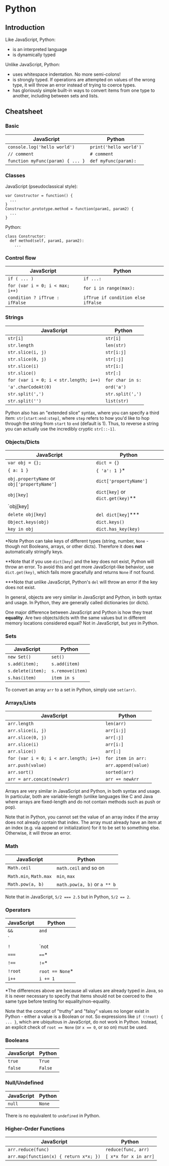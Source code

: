 # Python

## Introduction

Like JavaScript, Python:
* is an interpreted language
* is dynamically typed

Unlike JavaScript, Python:
* uses whitespace indentation. No more semi-colons!
* is strongly typed. If operations are attempted on values of the wrong type, it will throw an error instead of trying to coerce types.
* has gloriously simple built-in ways to convert items from one type to another, including between sets and lists.

## Cheatsheet

### Basic
JavaScript | Python
---------- | ------
`console.log('hello world')` | `print('hello world')`
`// comment` | `# comment`
`function myFunc(param) { ... }` | `def myFunc(param):`


### Classes
JavaScript (pseudoclassical style):
```
var Constructor = function() {
  ...
}
Constructor.prototype.method = function(param1, param2) {
  ...
}
```

Python:
```
class Constructor:
  def method(self, param1, param2):
    ...
```


### Control flow
JavaScript | Python
---------- | ------
`if ( ... )` | `if ...:`
`for (var i = 0; i < max; i++)` | `for i in range(max):`
`condition ? ifTrue : ifFalse` | `ifTrue if condition else ifFalse`


### Strings
JavaScript | Python
---------- | ------
`str[i]` | `str[i]`
`str.length` | `len(str)`
`str.slice(i, j)` | `str[i:j]`
`str.slice(0, j)` | `str[:j]`
`str.slice(i)` | `str[i:]`
`str.slice()` | `str[:]`
`for (var i = 0; i < str.length; i++)` | `for char in s:`
`'a'.charCodeAt(0)` | `ord('a')`
`str.split(',')` | `str.split(',')`
`str.split('')` | `list(str)`

Python also has an "extended slice" syntax, where you can specify a third item: `str[start:end:step]`, where `step` refers to how you'd like to hop through the string from `start` to `end` (default is 1). Thus, to reverse a string you can actually use the incredibly cryptic `str[::-1]`.


### Objects/Dicts
JavaScript | Python
---------- | ------
`var obj = {};` | `dict = {}`
`{ a: 1 }` | `{ 'a': 1 }`*
`obj.propertyName` or `obj['propertyName']` | `dict['propertyName']`
`obj[key]` | `dict[key]` or `dict.get(key)`**
`obj[key] || 0` | `dict.get(key, 0)`
`delete obj[key]` | `del dict[key]`***
`Object.keys(obj)` | `dict.keys()`
`key in obj` | `dict.has_key(key)`

\*Note Python can take keys of different types (string, number, `None` - though not Booleans, arrays, or other dicts). Therefore it does **not** automatically stringify keys.

\*\*Note that if you use `dict[key]` and the key does not exist, Python will throw an error. To avoid this and get more JavaScript-like behavior, use `dict.get(key)`, which fails more gracefully and returns `None` if not found.

\*\*\*Note that unlike JavaScript, Python's `del` will throw an error if the key does not exist.

In general, objects are very similar in JavaScript and Python, in both syntax and usage. In Python, they are generally called dictionaries (or dicts).

One major difference between JavaScript and Python is how they treat **equality**. Are two objects/dicts with the same values but in different memory locations considered equal? Not in JavaScript, but *yes* in Python.


### Sets
JavaScript | Python
---------- | ------
`new Set()` | `set()`
`s.add(item);` | `s.add(item)`
`s.delete(item);` | `s.remove(item)`
`s.has(item)` | `item in s`

To convert an array `arr` to a set in Python, simply use `set(arr)`.

### Arrays/Lists
JavaScript | Python
---------- | ------
`arr.length` | `len(arr)`
`arr.slice(i, j)` | `arr[i:j]`
`arr.slice(0, j)` | `arr[:j]`
`arr.slice(i)` | `arr[i:]`
`arr.slice()` | `arr[:]`
`for (var i = 0; i < arr.length; i++)` | `for item in arr:`
`arr.push(value)` | `arr.append(value)`
`arr.sort()` | `sorted(arr)`
`arr = arr.concat(newArr)` | `arr += newArr`

Arrays are very similar in JavaScript and Python, in both syntax and usage. In particular, both are variable-length (unlike languages like C and Java where arrays are fixed-length and do not contain methods such as push or pop).

Note that in Python, you cannot set the value of an array index if the array does not already contain that index. The array must already have an item at an index (e.g. via append or initialization) for it to be set to something else. Otherwise, it will throw an error.


### Math
JavaScript | Python
---------- | ------
`Math.ceil` | `math.ceil` and so on
`Math.min`, `Math.max` | `min`, `max`
`Math.pow(a, b)` | `math.pow(a, b)` or `a ** b`

Note that in JavaScript, `5/2 === 2.5` but in Python, `5/2 == 2`.


### Operators
JavaScript | Python
---------- | ------
`&&` | `and`
`||` | `or`
`!` | `not
`===` | `==`*
`!==` | `!=`*
`!root` | `root == None`*
`i++` | `i += 1`

\*The differences above are because all values are already typed in Java, so it is never necessary to specify that items should not be coerced to the same type before testing for equality/non-equality.

Note that the concept of "truthy" and "falsy" values no longer exist in Python - either a value is a Boolean or not. So expressions like `if (!root) { ... }`, which are ubiquitous in JavaScript, do not work in Python. Instead, an explicit check of `root == None` (or `x == 0`, or so on) must be used.


### Booleans
JavaScript | Python
---------- | ------
`true` | `True`
`false` | `False`


### Null/Undefined
JavaScript | Python
---------- | ------
`null` | `None`

There is no equivalent to `undefined` in Python.


### Higher-Order Functions
JavaScript | Python
---------- | ------
`arr.reduce(func)` | `reduce(func, arr)`
`arr.map(function(x) { return x*x; })` | `[ x*x for x in arr]`